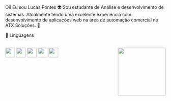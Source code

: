 Oi! Eu sou Lucas Pontes 👽
Sou estudante de Análise e desenvolvimento de sistemas.
Atualmente tendo uma excelente experiência com desenvolvimento de aplicações web na área de automação comercial na ATX Soluções. 🔮


🎲 Linguagens

<div style="display inline_block" ><br>
<img align="center" height="30" widht="40" src="https://img.shields.io/badge/Laravel-FF2D20?style=for-the-badge&logo=laravel&logoColor=white">
<img align="center" height="30" widht="40" src="https://img.shields.io/badge/MySQL-00000F?style=for-the-badge&logo=mysql&logoColor=white">
<img align="center" height="30" widht="40" src="https://img.shields.io/badge/React-20232A?style=for-the-badge&logo=react&logoColor=61DAFB">
<img align="center" height="30" widht="40" src="https://img.shields.io/badge/Python-3776AB?style=for-the-badge&logo=python&logoColor=white">
<img align="center" height="30" widht="40" src="https://img.shields.io/badge/JavaScript-F7DF1E?style=for-the-badge&logo=javascript&logoColor=black">
<img align="right" height="150" widht="160" src="https://media.tenor.com/n1AYVbwRmSgAAAAi/alien-alien-dance.gif">

  
</div>
